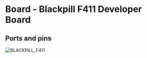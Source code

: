 # Board - Blackpill F411 Developer Board
## Ports and pins
![BLACKPILL_F411](assets/images/Blackpill_F411.png)
